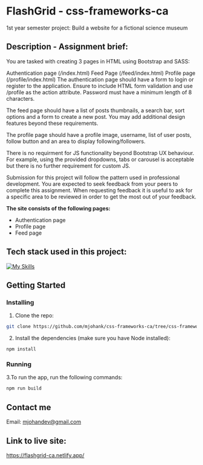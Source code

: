 # FlashGrid - css-frameworks-ca

1st year semester project: Build a website for a fictional science museum

## Description - Assignment brief:

You are tasked with creating 3 pages in HTML using Bootstrap and SASS:

Authentication page (/index.html)
Feed Page (/feed/index.html)
Profile page (/profile/index.html)
The authentication page should have a form to login or register to the application. Ensure to include HTML form validation and use /profile as the action attribute. Password must have a minimum length of 8 characters.

The feed page should have a list of posts thumbnails, a search bar, sort options and a form to create a new post. You may add additional design features beyond these requirements.

The profile page should have a profile image, username, list of user posts, follow button and an area to display following/followers.

There is no requirment for JS functionality beyond Bootstrap UX behaviour. For example, using the provided dropdowns, tabs or carousel is acceptable but there is no further requirement for custom JS.

Submission for this project will follow the pattern used in professional development. You are expected to seek feedback from your peers to complete this assignment. When requesting feedback it is useful to ask for a specific area to be reviewed in order to get the most out of your feedback.

**The site consists of the following pages:**

- Authentication page
- Profile page
- Feed page

## Tech stack used in this project:

[![My Skills](https://skillicons.dev/icons?i=bootstrap,sass,html,figma,js)](https://skillicons.dev)

## Getting Started

### Installing

1. Clone the repo:

```bash
git clone https://github.com/mjohank/css-frameworks-ca/tree/css-frameworks
```

2. Install the dependencies (make sure you have Node installed):

```
npm install
```

### Running

3.To run the app, run the following commands:

```bash
npm run build
```

## Contact me

Email: [mjohandev@gmail.com](mailto:mjohandev@gmail.com)

## Link to live site:

https://flashgrid-ca.netlify.app/
